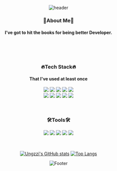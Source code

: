 <div align = "center">

![header](https://capsule-render.vercel.app/api?type=wave&color=gradient&height=300&section=header&text=JEONG%20JIUNG&fontSize=90)
<br>

<h3>👀About Me👀</h3>
<h4>I've got to hit the books for being better Developer.</h4>
<br>
<br>
<br>
<h3>🔥Tech Stack🔥</h3>
<h4>That I've used at least once</h4>
<img src="https://img.shields.io/badge/HTML5-E34F26?style=flat-square&logo=HTML5&logoColor=white"/>
<img src="https://img.shields.io/badge/CSS3-1572B6?style=flat-square&logo=CSS3&logoColor=white"/>
<img src="https://img.shields.io/badge/Javascript-F7DF1E?style=flat-square&logo=Javascript&logoColor=white"/>
<img src="https://img.shields.io/badge/jQuery-0769AD?style=flat-square&logo=jQuery&logoColor=white"/>
<img src="https://img.shields.io/badge/Bootstrap-7952B3?style=flat-square&logo=Bootstrap&logoColor=white"/>
<br>
<img src="https://img.shields.io/badge/Node.js-339933?style=flat-square&logo=Node.js&logoColor=white"/>
<img src="https://img.shields.io/badge/Express-000000?style=flat-square&logo=Express&logoColor=white"/>
<img src="https://img.shields.io/badge/Sequelize-52B0E7?style=flat-square&logo=Sequelize&logoColor=white"/>
<img src="https://img.shields.io/badge/MySQL-4479A1?style=flat-square&logo=MySQL&logoColor=white"/>
<img src="https://img.shields.io/badge/Python-3776AB?style=flat-square&logo=Python&logoColor=white"/>
<br>
<br>
<br>
<h3>🛠Tools🛠</h3>
<img src="https://img.shields.io/badge/GitHUB-181717?style=flat-square&logo=GitHUB&logoColor=white"/>
<img src="https://img.shields.io/badge/Git-F05032?style=flat-square&logo=Git&logoColor=white"/>
<img src="https://img.shields.io/badge/Visual Studio Code-007ACC?style=flat-square&logo=Visual Studio Code&logoColor=white"/>
<img src="https://img.shields.io/badge/Notion-000000?style=flat-square&logo=Notion&logoColor=white"/>
<img src="https://img.shields.io/badge/Slack-4A154B?style=flat-square&logo=Slack&logoColor=white"/>

<br>
<br>
<br>
  
[![Ungzzi's GitHub stats](https://github-readme-stats.vercel.app/api?username=Ungzzi&count_private=true&show_icons=true&theme=tokyonight)](https://github.com/anuraghazra/github-readme-stats)
[![Top Langs](https://github-readme-stats.vercel.app/api/top-langs/?username=Ungzzi)](https://github.com/anuraghazra/github-readme-stats)

![Footer](https://capsule-render.vercel.app/api?type=waving&color=gradient&height=200&section=footer)
</div>
